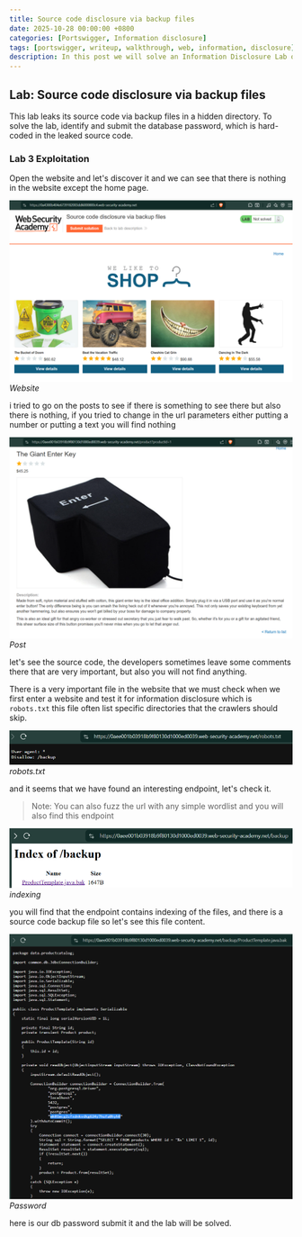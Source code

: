 ```yaml
---
title: Source code disclosure via backup files
date: 2025-10-28 00:00:00 +0800
categories: [Portswigger, Information disclosure]
tags: [portswigger, writeup, walkthrough, web, information, disclosure]     # TAG names should always be lowercase
description: In this post we will solve an Information Disclosure Lab on portswigger, have fun reading.
---
```


## Lab: Source code disclosure via backup files

This lab leaks its source code via backup files in a hidden directory. To solve the lab, identify and submit the database password, which is hard-coded in the leaked source code.

### Lab 3 Exploitation

Open the website and let's discover it and we can see that there is nothing in the website except the home page. 

![img-description](/assets/img/PortSwigger/Information_Disclosure/3/Website.png)
_Website_

i tried to go on the posts to see if there is something to see there but also there is nothing, if you tried to change in the url parameters either putting a number or putting a text you will find nothing

![img-description](/assets/img/PortSwigger/Information_Disclosure/3/post.png)
_Post_

let's see the source code, the developers sometimes leave some comments there that are very important, but also you will not find anything.

There is a very important file in the website that we must check when we first enter a website and test it for information disclosure which is ``robots.txt`` this file often list specific directories that the crawlers should skip.

![img-description](/assets/img/PortSwigger/Information_Disclosure/3/robots.png)
_robots.txt_

and it seems that we have found an interesting endpoint, let's check it.

>Note:
>You can also fuzz the url with any simple wordlist and you will also find this endpoint

![img-description](/assets/img/PortSwigger/Information_Disclosure/3/indexing.png)
_indexing_

you will find that the endpoint contains indexing of the files, and there is a source code backup file so let's see this file content.

![img-description](/assets/img/PortSwigger/Information_Disclosure/3/password.png)
_Password_

here is our db password submit it and the lab will be solved.